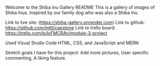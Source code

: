 Welcome to the Shiba Inu Gallery README This is a gallery of images of Shiba Inus. Inspired by our family dog who was also a Shiba Inu.

Link to live site: (https://shiba-gallery.onrender.com) 
Link to github: https://github.com/jnttt/capstone 
Link to trello board: https://trello.com/b/IoFMCRAn/module-3-project

Used Visual Studio Code HTML, CSS, and JavaScript and MERN

Stretch goals I have for this project:
Add more pictures,
User specific commenting,
A liking feature.
